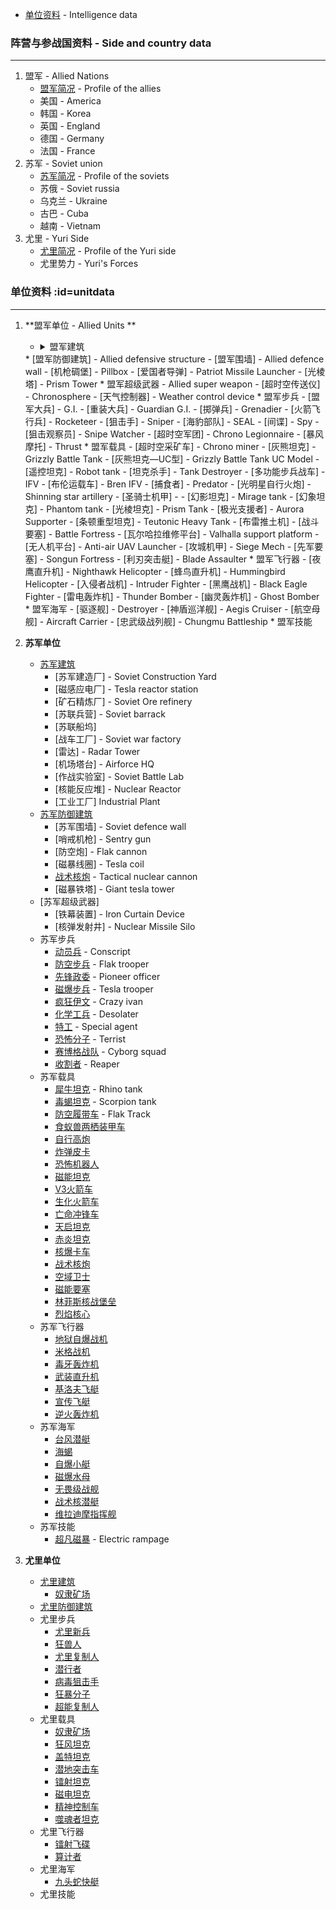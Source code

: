 - [单位资料](#unitdata) - Intelligence data

### 阵营与参战国资料 - Side and country data
***
1. 盟军 - Allied Nations
    * [盟军简况] - Profile of the allies
    * 美国 - America
    * 韩国 - Korea
    * 英国 - England
    * 德国 - Germany
    * 法国 - France
2. 苏军 - Soviet union
    * [苏军简况] - Profile of the soviets
    * 苏俄 - Soviet russia
    * 乌克兰 - Ukraine
    * 古巴 - Cuba
    * 越南 - Vietnam
3. 尤里 - Yuri Side
    * [尤里简况] - Profile of the Yuri side
    * 尤里势力 - Yuri's Forces


### 单位资料 :id=unitdata
***
  1. **盟军单位 - Allied Units **
      * <details><summary>盟军建筑</summary>
        - [盟军建造厂] - Allied construction yard
        - [发电厂] - Fossil fuel powerplant
        - [盟军矿石精炼厂] - Allied ore refinery
        - [盟军兵营] - Allied infantry barracks
        - [战车工厂] - Allied war factory
        - [空指部] - Allied Air Force Command HQ
        - [扩展机位] - Extended airpad
        - [盟军造船厂] - Allied shipyard 
        - [盟军作战实验室] - Allied battle lab
        - [矿石精炼器] - Ore purifier
        - [超时空传送平台] - Chronowarp platform
      </details>
      * [盟军防御建筑] - Allied defensive structure 
        - [盟军围墙] - Allied defence wall
        - [机枪碉堡] - Pillbox
        - [爱国者导弹] - Patriot Missile Launcher
        - [光棱塔] - Prism Tower
      * 盟军超级武器 - Allied super weapon
        - [超时空传送仪] - Chronosphere
        - [天气控制器] - Weather control device
      * 盟军步兵
        - [盟军大兵] - G.I.
        - [重装大兵] - Guardian G.I.
        - [掷弹兵] - Grenadier
        - [火箭飞行兵] - Rocketeer
        - [狙击手] - Sniper
        - [海豹部队] - SEAL
        - [间谍] - Spy
        - [狙击观察员] - Snipe Watcher
        - [超时空军团] - Chrono Legionnaire
        - [暴风摩托] - Thrust
      * 盟军载具
        - [超时空采矿车] - Chrono miner
        - [灰熊坦克] - Grizzly Battle Tank
        - [灰熊坦克—UC型] - Grizzly Battle Tank UC Model
        - [遥控坦克] - Robot tank
        - [坦克杀手] - Tank Destroyer
        - [多功能步兵战车] - IFV
        - [布伦运载车] - Bren IFV
        - [捕食者] - Predator
        - [光明星自行火炮] - Shinning star artillery
        - [圣骑士机甲] - 
        - [幻影坦克] - Mirage tank
        - [幻象坦克] - Phantom tank
        - [光棱坦克] - Prism Tank
        - [极光支援者] - Aurora Supporter
        - [条顿重型坦克] - Teutonic Heavy Tank
        - [布雷推土机]
        - [战斗要塞] - Battle Fortress
        - [瓦尔哈拉维修平台] - Valhalla support platform
        - [无人机平台] - Anti-air UAV Launcher
        - [攻城机甲] - Siege Mech
        - [先军要塞] - Songun Fortress
        - [利刃突击艇] - Blade Assaulter
      * 盟军飞行器
        - [夜鹰直升机] - Nighthawk Helicopter
        - [蜂鸟直升机] - Hummingbird Helicopter
        - [入侵者战机] - Intruder Fighter
        - [黑鹰战机] - Black Eagle Fighter
        - [雷电轰炸机] - Thunder Bomber
        - [幽灵轰炸机] - Ghost Bomber
      * 盟军海军
        - [驱逐舰] - Destroyer
        - [神盾巡洋舰] - Aegis Cruiser
        - [航空母舰] - Aircraft Carrier
        - [忠武级战列舰] - Chungmu Battleship
      * 盟军技能

  2. **苏军单位**
     * [苏军建筑]()
       - [苏军建造厂] - Soviet Construction Yard
       - [磁感应电厂] - Tesla reactor station
       - [矿石精炼厂] - Soviet Ore refinery
       - [苏联兵营] - Soviet barrack
       - [苏联船坞]
       - [战车工厂] - Soviet war factory
       - [雷达] - Radar Tower
       - [机场塔台] - Airforce HQ
       - [作战实验室] - Soviet Battle Lab
       - [核能反应堆] - Nuclear Reactor
       - [工业工厂] Industrial Plant
     * [苏军防御建筑]()
       - [苏军围墙] - Soviet defence wall
       - [哨戒机枪] - Sentry gun
       - [防空炮] - Flak cannon
       - [磁暴线圈] - Tesla coil
       - [战术核炮] - Tactical nuclear cannon
       - [磁暴铁塔] - Giant tesla tower
     * [苏军超级武器]
       - [铁幕装置] -  Iron Curtain Device
       - [核弹发射井] - Nuclear Missile Silo
     * 苏军步兵
       - [动员兵] - Conscript
       - [防空步兵] - Flak trooper
       - [先锋政委] - Pioneer officer
       - [磁爆步兵] - Tesla trooper
       - [疯狂伊文] - Crazy ivan
       - [化学工兵] - Desolater
       - [特工] - Special agent
       - [恐怖分子] - Terrist
       - [赛博格战队] - Cyborg squad
       - [收割者] - Reaper
     * 苏军载具
       - [犀牛坦克] - Rhino tank
       - [毒蝎坦克] - Scorpion tank
       - [防空履带车] - Flak Track
       - [食蚁兽两栖装甲车]
       - [自行高炮]
       - [炸弹皮卡]
       - [恐怖机器人]
       - [磁能坦克]
       - [V3火箭车]
       - [生化火箭车]
       - [亡命冲锋车]
       - [天启坦克]
       - [赤炎坦克]
       - [核爆卡车]
       - [战术核炮]
       - [空域卫士]
       - [磁能要塞]
       - [林菲斯核战堡垒]
       - [烈焰核心]
     * 苏军飞行器
       - [地狱自爆战机]
       - [米格战机]
       - [毒牙轰炸机]
       - [武装直升机]
       - [基洛夫飞艇]
       - [宣传飞艇]
       - [逆火轰炸机]
     * 苏军海军
       - [台风潜艇]
       - [海蝎]
       - [自爆小艇]
       - [磁爆水母]
       - [无畏级战舰]
       - [战术核潜艇]
       - [维拉迪摩指挥舰]
     * 苏军技能
       - [超凡磁暴] - Electric rampage

  3. **尤里单位**
     * [尤里建筑]()
       - [奴隶矿场]
     * [尤里防御建筑]()
     * 尤里步兵
       - [尤里新兵]
       - [狂兽人]
       - [尤里复制人]
       - [潜行者]
       - [病毒狙击手]
       - [狂暴分子]
       - [超能复制人]
     * 尤里载具
       - [奴隶矿场]
       - [狂风坦克]
       - [盖特坦克]
       - [潜地突击车]
       - [镭射坦克]
       - [磁电坦克]
       - [精神控制车]
       - [噬魂者坦克]
     * 尤里飞行器
       - [镭射飞碟]
       - [算计者]
     * 尤里海军
       - [九头蛇快艇]
     * 尤里技能



[cmt]:../../RN_Internal_Issues/wiki/单位资料
[自爆卡车]:../../InternalWiki/单位资料-自爆卡车

[盟军简况]:https://github.com/revengenowstudio/InternalWiki/blob/master/单位资料-盟军简介.md
[苏军简况]:../../RN_Internal_Issues/wiki/单位资料-苏军简介
[尤里简况]:../../RN_Internal_Issues/wiki/单位资料-尤里简介
<!-- Allied buildings -->
[光棱塔]:./BuildingData-PrismTower.md

[海豚]:../../RN_Internal_Issues/wiki/海豚
[遥控坦克]:../../RN_Internal_Issues/wiki/遥控坦克
[入侵者战机]:../../RN_Internal_Issues/wiki/入侵者战机
[镭射飞碟]:../../RN_Internal_Issues/wiki/单位资料-镭射幽浮
[间谍]:../../RN_Internal_Issues/wiki/单位资料-间谍
[防空履带车]:../../RN_Internal_Issues/wiki/单位资料-防空履带车
[防空步兵]:../../RN_Internal_Issues/wiki/单位资料-防空步兵
[雷电轰炸机]:../../RN_Internal_Issues/wiki/单位资料-雷电轰炸机
[食蚁兽两栖装甲车]:../../RN_Internal_Issues/wiki/单位资料-食蚁兽两栖装甲车
[驱逐舰]:../../RN_Internal_Issues/wiki/单位资料-驱逐舰
[黑鹰战机]:../../RN_Internal_Issues/wiki/单位资料-黑鹰战机
[V3火箭车]:./UnitData-V3Launcher.md
[忠武级战列舰]:./UnitData-ChungmuBattleship.md
[瓦尔哈拉维修平台]:../../RN_Internal_Issues/wiki/单位资料-“瓦尔哈拉”维修平台
[九头蛇快艇]:../../RN_Internal_Issues/wiki/单位资料-九头蛇快艇
[亡命冲锋车]:../../RN_Internal_Issues/wiki/单位资料-亡命冲锋车
[先军要塞]:../../RN_Internal_Issues/wiki/单位资料-先军要塞
[先锋政委]:../../RN_Internal_Issues/wiki/单位资料-先锋政委
[光明星自行火炮]:../../RN_Internal_Issues/wiki/单位资料-光明星自行火炮
[光棱坦克]:./UnitData-PrismTank.md
[利刃突击艇]:../../RN_Internal_Issues/wiki/单位资料-利刃突击艇
[动员兵]:../../RN_Internal_Issues/wiki/单位资料-动员兵
[化学工兵]:../../RN_Internal_Issues/wiki/单位资料-化学工兵
[发电厂]:./单位资料-发电厂.md
[台风潜艇]:../../RN_Internal_Issues/wiki/单位资料-台风潜艇
[噬魂者坦克]:../../RN_Internal_Issues/wiki/单位资料-噬魂者坦克
[圣骑士机甲]:../../RN_Internal_Issues/wiki/单位资料-圣骑士机甲
[地狱自爆战机]:../../RN_Internal_Issues/wiki/单位资料-地狱自爆战机
[坦克杀手]:../../RN_Internal_Issues/wiki/单位资料-坦克杀手
[基洛夫飞艇]:../../RN_Internal_Issues/wiki/单位资料-基洛夫飞艇
[夜鹰直升机]:../../RN_Internal_Issues/wiki/单位资料-夜鹰直升机
[天启坦克]:../../RN_Internal_Issues/wiki/单位资料-天启坦克
[奴隶矿场]:../../RN_Internal_Issues/wiki/单位资料-奴隶矿场
[宣传飞艇]:../../RN_Internal_Issues/wiki/单位资料-宣传飞艇
[尤里复制人]:../../RN_Internal_Issues/wiki/单位资料-尤里复制人
[尤里新兵]:../../RN_Internal_Issues/wiki/单位资料-尤里新兵
[布伦运载车]:../../RN_Internal_Issues/wiki/单位资料-布伦运载车
[布雷推土机]:../../RN_Internal_Issues/wiki/单位资料-布雷推土机
[幻影坦克]:../../RN_Internal_Issues/wiki/单位资料-幻影坦克
[幻象坦克]:../../RN_Internal_Issues/wiki/单位资料-幻象坦克
[幽灵轰炸机]:../../RN_Internal_Issues/wiki/单位资料-幽灵轰炸机
[恐怖分子]:../../RN_Internal_Issues/wiki/单位资料-恐怖分子
[恐怖机器人]:../../RN_Internal_Issues/wiki/单位资料-恐怖机器人
[战斗要塞]:../../RN_Internal_Issues/wiki/单位资料-战斗要塞
[战术核潜艇]:../../RN_Internal_Issues/wiki/单位资料-战术核潜艇
[战术核炮]:../../RN_Internal_Issues/wiki/单位资料-战术核炮
[捕食者]:../../RN_Internal_Issues/wiki/单位资料-捕食者
[掷弹兵]:../../RN_Internal_Issues/wiki/单位资料-掷弹兵
[收割者]:../../RN_Internal_Issues/wiki/单位资料-收割者
[攻城机甲]:../../RN_Internal_Issues/wiki/单位资料-攻城机甲
[无人机平台]:../../RN_Internal_Issues/wiki/单位资料-无人机平台
[无畏级战舰]:../../RN_Internal_Issues/wiki/单位资料-无畏级战舰
[暴风摩托]:../../RN_Internal_Issues/wiki/单位资料-暴风摩托
[机枪碉堡]:../../RN_Internal_Issues/wiki/单位资料-机枪碉堡
[条顿重型坦克]:../../RN_Internal_Issues/wiki/单位资料-条顿重型坦克
[极光支援者]:../../RN_Internal_Issues/wiki/单位资料-极光支援者
[林菲斯核战堡垒]:../../RN_Internal_Issues/wiki/单位资料-林菲斯核战堡垒
[核爆卡车]:../../RN_Internal_Issues/wiki/单位资料-核爆卡车
[步兵战车]:../../RN_Internal_Issues/wiki/单位资料-步兵战车
[武装直升机]:../../RN_Internal_Issues/wiki/单位资料-武装直升机
[毒牙轰炸机]:../../RN_Internal_Issues/wiki/单位资料-毒牙轰炸机
[毒蝎坦克]:../../RN_Internal_Issues/wiki/单位资料-毒蝎坦克
[海蝎]:../../RN_Internal_Issues/wiki/单位资料-海蝎
[海豹部队]:../../RN_Internal_Issues/wiki/单位资料-海豹部队
[潜地突击车]:../../RN_Internal_Issues/wiki/单位资料-潜地突击车
[火箭飞行兵]:../../RN_Internal_Issues/wiki/单位资料-火箭飞行兵
[灰熊坦克]:../../RN_Internal_Issues/wiki/单位资料-灰熊坦克
[灰熊坦克—UC型]:../../RN_Internal_Issues/wiki/单位资料-灰熊坦克—UC型
[炸弹皮卡]:../../RN_Internal_Issues/wiki/单位资料-炸弹皮卡
[烈焰核心]:../../RN_Internal_Issues/wiki/单位资料-烈焰核心
[爱国者导弹]:../../RN_Internal_Issues/wiki/单位资料-爱国者飞弹
[特工]:./InfantryData-SovietSpecialAgent.md
[潜行者]:../../RN_Internal_Issues/wiki/单位资料-特种部队
[犀牛坦克]:./单位资料-犀牛坦克
[狂兽人]:../../RN_Internal_Issues/wiki/单位资料-狂兽人
[狂暴分子]:../../RN_Internal_Issues/wiki/单位资料-狂暴分子
[狂风坦克]:../../RN_Internal_Issues/wiki/单位资料-狂风坦克
[狙击手]:../../RN_Internal_Issues/wiki/单位资料-狙击手
[狙击观察员]:../../RN_Internal_Issues/wiki/单位资料-狙击观察员
[生化火箭车]:../../RN_Internal_Issues/wiki/单位资料-生化火箭车
[疯狂伊文]:../../RN_Internal_Issues/wiki/单位资料-疯狂伊文
[病毒狙击手]:../../RN_Internal_Issues/wiki/单位资料-病毒狙击手
[盖特坦克]:../../RN_Internal_Issues/wiki/单位资料-盖特坦克
[盟军作战实验室]:../../RN_Internal_Issues/wiki/单位资料-盟军作战实验室
[盟军兵营]:./单位资料-盟军兵营.md
[盟军大兵]:../../RN_Internal_Issues/wiki/单位资料-盟军大兵
[磁爆步兵]:../../RN_Internal_Issues/wiki/单位资料-磁爆步兵
[磁爆水母]:../../RN_Internal_Issues/wiki/单位资料-磁爆水母
[磁电坦克]:../../RN_Internal_Issues/wiki/单位资料-磁电坦克
[磁能坦克]:../../RN_Internal_Issues/wiki/单位资料-磁能坦克
[磁能要塞]:../../RN_Internal_Issues/wiki/单位资料-磁能要塞
[神盾巡洋舰]:../../RN_Internal_Issues/wiki/单位资料-神盾巡洋舰
[空域卫士]:../../RN_Internal_Issues/wiki/单位资料-空域卫士
[空指部]:./单位资料-空指部
[算计者]:../../RN_Internal_Issues/wiki/单位资料-算计者
[米格战机]:../../RN_Internal_Issues/wiki/单位资料-米格战机
[精神控制车]:../../RN_Internal_Issues/wiki/单位资料-精神控制车
[维拉迪摩指挥舰]:../../RN_Internal_Issues/wiki/单位资料-维拉迪摩指挥舰
[自爆小艇]:../../RN_Internal_Issues/wiki/单位资料-自爆小艇
[自行高炮]:../../RN_Internal_Issues/wiki/单位资料-自行高炮
[航空母舰]:../../RN_Internal_Issues/wiki/单位资料-航空母舰
[蜂鸟直升机]:../../RN_Internal_Issues/wiki/单位资料-蜂鸟直升机
[赛博格战队]:../../RN_Internal_Issues/wiki/单位资料-赛博格战队
[赤炎坦克]:../../RN_Internal_Issues/wiki/单位资料-赤炎坦克
[超时空军团]:../../RN_Internal_Issues/wiki/单位资料-超时空兵
[超时空传送平台]:../../RN_Internal_Issues/wiki/单位资料-超时空传送平台
[超时空采矿车]:../../RN_Internal_Issues/wiki/单位资料-超时空采矿车
[超能复制人]:../../RN_Internal_Issues/wiki/单位资料-超能复制人
[逆火轰炸机]:../../RN_Internal_Issues/wiki/单位资料-逆火轰炸机
[重装大兵]:../../RN_Internal_Issues/wiki/单位资料-重装大兵
[镭射坦克]:../../RN_Internal_Issues/wiki/单位资料-镭射坦克
[盟军矿石精炼厂]:./单位资料-盟军矿石精炼厂
[盟军建造厂]:./单位资料-盟军建造厂

<!--Soviet super weapons -->
[超凡磁暴]:./SWData-ElectricRampage.md

